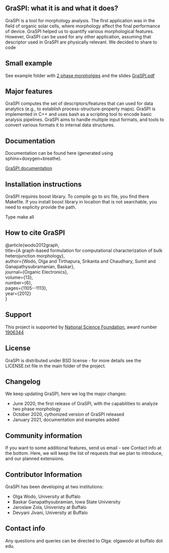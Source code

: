 ## GraSPI: what it is and what it does?

GraSPI is a tool for morphology analysis. The first application was in the field of organic solar cells, where morphology affect the final performance of device. GraSPI helped us to quantify various morphological features. However, GraSPI can be used for any other application, assuming that descriptor used in GraSPI are physically relevant. We decided to share to code

## Small example

See example folder with [2 phase morpholgies](https://github.com/owodolab/graspi/tree/master/examples/2phaseMorphologies) and the slides [GraSPI.pdf](https://github.com/owodolab/graspi/blob/master/examples/GraSPI.pdf)

## Major features 

GraSPI computes the set of descriptors/features that can used for data analytics (e.g., to establish process-structure-property maps). GraSPI is implemented in C++ and uses bash as a scripting tool to encode basic analysis pipelines. GraSPI aims to handle multiple input formats, and tools to convert various formats it to internal data structures. 

## Documentation 

Documentation can be found here (generated using sphinx+doxygen+breathe). 

[GraSPI documentation](https://owodolab.github.io/graspi/)

## Installation instructions 

GraSPI requires boost library. 
To compile go to src file, you find there Makefile. If you install boost library in location that is not searchable, you need to explicity provide the path. 


Type make all


## How to cite GraSPI

@article{wodo2012graph,  
  title={A graph-based formulation for computational characterization of bulk heterojunction morphology},  
  author={Wodo, Olga and Tirthapura, Srikanta and Chaudhary, Sumit and Ganapathysubramanian, Baskar},  
  journal={Organic Electronics},  
  volume={13},  
  number={6},  
  pages={1105--1113},  
  year={2012}  
}
 
## Support 

This project is supported by [National Science Foundation](https://www.nsf.gov/), award number [1906344](https://www.nsf.gov/awardsearch/showAward?AWD_ID=1906344&HistoricalAwards=false#)


## License 

GraSPI is distributed under BSD license - for more details see the LICENSE.txt file in the main folder of the project. 

## Changelog 

We keep updating GraSPI, here we log the major changes:

* June 2020, the first release of GraSPI, with the capabilities to analyze two phase morphology
* October 2020, cythonized version of GraSPI released
* January 2021, documentation and examples added


## Community information 

If you want to some additional features, send us email - see Contact info at the bottom. Here, we will keep the list of requests that we plan to introduce, and our planned extensions. 

## Contributor Information

GraSPI has been developing at two institutions: 

* Olga Wodo, University at Buffalo 
* Baskar Ganapathysubramian,  Iowa State Univiersity 
* Jaroslaw Zola, Univeristy at Buffalo 
* Devyani Jivani, University at Buffalo


## Contact info

Any questions and queries can be directed to Olga: olgawodo at buffalo dot edu.  





